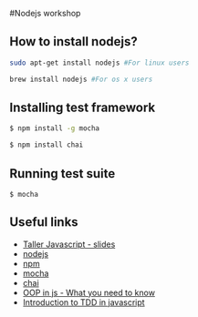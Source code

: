 #Nodejs workshop

## How to install nodejs?
```bash
sudo apt-get install nodejs #For linux users

brew install nodejs #For os x users
```

## Installing test framework

```bash
$ npm install -g mocha
```

```bash
$ npm install chai
```

## Running test suite

```
$ mocha
```

## Useful links
- [Taller Javascript - slides](https://docs.google.com/presentation/d/1TuEphTqgHyGUGrx_zapc2v1o2XGF3PNQt5UYwhzY5X8/edit?usp=sharing)
- [nodejs](https://nodejs.org)
- [npm](https://www.npmjs.com/)
- [mocha](https://mochajs.org/)
- [chai](http://chaijs.com/)
- [OOP in js - What you need to know](http://javascriptissexy.com/oop-in-javascript-what-you-need-to-know/)
- [Introduction to TDD in javascript](http://tutorials.pluralsight.com/front-end-javascript/introduction-to-test-driven-development-in-javascript)
